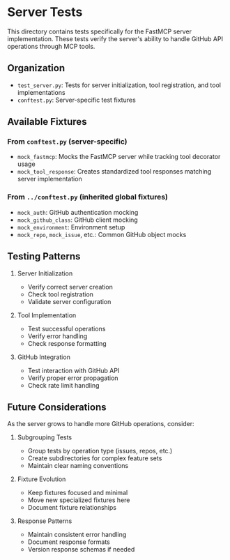 # Server Tests

This directory contains tests specifically for the FastMCP server implementation. These tests verify the server's ability to handle GitHub API operations through MCP tools.

## Organization

- `test_server.py`: Tests for server initialization, tool registration, and tool implementations
- `conftest.py`: Server-specific test fixtures

## Available Fixtures

### From `conftest.py` (server-specific)

- `mock_fastmcp`: Mocks the FastMCP server while tracking tool decorator usage
- `mock_tool_response`: Creates standardized tool responses matching server implementation

### From `../conftest.py` (inherited global fixtures)

- `mock_auth`: GitHub authentication mocking
- `mock_github_class`: GitHub client mocking
- `mock_environment`: Environment setup
- `mock_repo`, `mock_issue`, etc.: Common GitHub object mocks

## Testing Patterns

1. Server Initialization
   - Verify correct server creation
   - Check tool registration
   - Validate server configuration

2. Tool Implementation
   - Test successful operations
   - Verify error handling
   - Check response formatting

3. GitHub Integration
   - Test interaction with GitHub API
   - Verify proper error propagation
   - Check rate limit handling

## Future Considerations

As the server grows to handle more GitHub operations, consider:

1. Subgrouping Tests
   - Group tests by operation type (issues, repos, etc.)
   - Create subdirectories for complex feature sets
   - Maintain clear naming conventions

2. Fixture Evolution
   - Keep fixtures focused and minimal
   - Move new specialized fixtures here
   - Document fixture relationships

3. Response Patterns
   - Maintain consistent error handling
   - Document response formats
   - Version response schemas if needed
